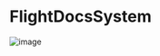 # FlightDocsSystem

![image](https://user-images.githubusercontent.com/125858689/224986077-1c35971b-c1aa-49ab-910b-844775e976ec.png)

